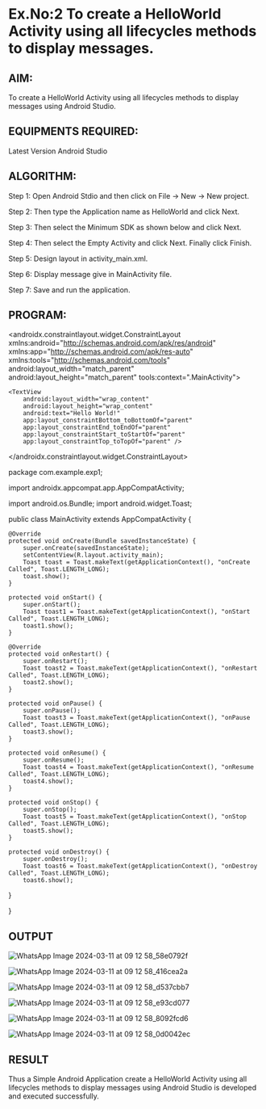 # Ex.No:2 To create a HelloWorld Activity using all lifecycles methods to display messages.


## AIM:

To create a HelloWorld Activity using all lifecycles methods to display messages using Android Studio.

## EQUIPMENTS REQUIRED:

Latest Version Android Studio

## ALGORITHM:

Step 1: Open Android Stdio and then click on File -> New -> New project.

Step 2: Then type the Application name as HelloWorld and click Next. 

Step 3: Then select the Minimum SDK as shown below and click Next.

Step 4: Then select the Empty Activity and click Next. Finally click Finish.

Step 5: Design layout in activity_main.xml.

Step 6: Display message give in MainActivity file.

Step 7: Save and run the application.

## PROGRAM:

<?xml version="1.0" encoding="utf-8"?>
<androidx.constraintlayout.widget.ConstraintLayout xmlns:android="http://schemas.android.com/apk/res/android"
    xmlns:app="http://schemas.android.com/apk/res-auto"
    xmlns:tools="http://schemas.android.com/tools"
    android:layout_width="match_parent"
    android:layout_height="match_parent"
    tools:context=".MainActivity">

    <TextView
        android:layout_width="wrap_content"
        android:layout_height="wrap_content"
        android:text="Hello World!"
        app:layout_constraintBottom_toBottomOf="parent"
        app:layout_constraintEnd_toEndOf="parent"
        app:layout_constraintStart_toStartOf="parent"
        app:layout_constraintTop_toTopOf="parent" />

</androidx.constraintlayout.widget.ConstraintLayout>

package com.example.exp1;

import androidx.appcompat.app.AppCompatActivity;

import android.os.Bundle;
import android.widget.Toast;

public class MainActivity extends AppCompatActivity {

    @Override
    protected void onCreate(Bundle savedInstanceState) {
        super.onCreate(savedInstanceState);
        setContentView(R.layout.activity_main);
        Toast toast = Toast.makeText(getApplicationContext(), "onCreate Called", Toast.LENGTH_LONG);
        toast.show();
    }

    protected void onStart() {
        super.onStart();
        Toast toast1 = Toast.makeText(getApplicationContext(), "onStart Called", Toast.LENGTH_LONG);
        toast1.show();
    }

    @Override
    protected void onRestart() {
        super.onRestart();
        Toast toast2 = Toast.makeText(getApplicationContext(), "onRestart Called", Toast.LENGTH_LONG);
        toast2.show();
    }

    protected void onPause() {
        super.onPause();
        Toast toast3 = Toast.makeText(getApplicationContext(), "onPause Called", Toast.LENGTH_LONG);
        toast3.show();
    }

    protected void onResume() {
        super.onResume();
        Toast toast4 = Toast.makeText(getApplicationContext(), "onResume Called", Toast.LENGTH_LONG);
        toast4.show();
    }

    protected void onStop() {
        super.onStop();
        Toast toast5 = Toast.makeText(getApplicationContext(), "onStop Called", Toast.LENGTH_LONG);
        toast5.show();
    }

    protected void onDestroy() {
        super.onDestroy();
        Toast toast6 = Toast.makeText(getApplicationContext(), "onDestroy Called", Toast.LENGTH_LONG);
        toast6.show();
}

}


## OUTPUT
![WhatsApp Image 2024-03-11 at 09 12 58_58e0792f](https://github.com/Ritz514/lifecyclemethods-120/assets/142646304/d083ca79-52d3-4894-9eab-6d6a5c768745)

![WhatsApp Image 2024-03-11 at 09 12 58_416cea2a](https://github.com/Ritz514/lifecyclemethods-120/assets/142646304/9b3256ec-c11a-46f5-8bb8-c1954eef3a40)

![WhatsApp Image 2024-03-11 at 09 12 58_d537cbb7](https://github.com/Ritz514/lifecyclemethods-120/assets/142646304/fec96d53-f7a6-4980-8acc-0c5f0e3ab377)

![WhatsApp Image 2024-03-11 at 09 12 58_e93cd077](https://github.com/Ritz514/lifecyclemethods-120/assets/142646304/73bb46ec-479c-449e-b6d9-6fe9defa7e28)


![WhatsApp Image 2024-03-11 at 09 12 58_8092fcd6](https://github.com/Ritz514/lifecyclemethods-120/assets/142646304/59d17f54-905d-4325-a45d-1df59695595b)

![WhatsApp Image 2024-03-11 at 09 12 58_0d0042ec](https://github.com/Ritz514/lifecyclemethods-120/assets/142646304/6b7c166c-1c53-43fd-acbb-2dee10610faa)



## RESULT
Thus a Simple Android Application create a HelloWorld Activity using all lifecycles methods to display messages using Android Studio is developed and executed successfully.
